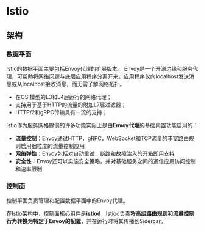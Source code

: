 # Istio

## 架构

### 数据平面

Istio的数据平面主要包括Envoy代理的扩展版本。 Envoy是一个开源边缘和服务代理，可帮助将网络问题与底层应用程序分离开来。应用程序仅向localhost发送消息或从localhost接收消息，而无需了解网络拓扑。

- 在OSI模型的L3和L4层运行的网络代理；
- 支持用于基于HTTP的流量的附加L7层过滤器；
- HTTP/2和gRPC传输具有一流的支持；

Istio作为服务网格提供的许多功能实际上是由**Envoy代理**的基础内置功能启用的：

- **流量控制**：Envoy通过HTTP，gRPC，WebSocket和TCP流量的丰富路由规则启用细粒度的流量控制应用
- **网络弹性**：Envoy包括对自动重试，断路和故障注入的开箱即用支持
- **安全性**：Envoy还可以实施安全策略，并对基础服务之间的通信应用访问控制和速率限制

### 控制面

控制平面负责管理和配置数据平面中的Envoy代理。

在Istio架构中，控制面核心组件是**istiod**，Istiod负责**将高级路由规则和流量控制行为转换为特定于Envoy的配置**，并在运行时将其传播到Sidercar。

